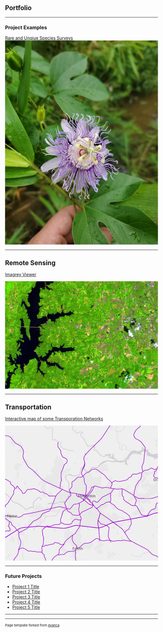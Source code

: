 ## Portfolio

---

### Project Examples 

[Rare and Unqiue Species Surveys](/pdf/FinalPaper_species_V2.pdf)
<img src="images/20200910_133559.jpg?raw=true"/>

---
## Remote Sensing 

<a href="https://uok.maps.arcgis.com/apps/presentation/index.html?webmap=b9340445926e414f836230e7432afa89">Imagrey Viewer</a> 

<img src="images/RS.JPG?raw=true"/>

---
## Transportation

<a href="https://uok.maps.arcgis.com/apps/instant/basic/index.html?appid=8c564647290f4beca742a22c67b0e6a8">Interactive map of some Transporation Networks</a> 

<img src="images/roads.JPG?raw=true"/>


---

### Future Projects 

- [Project 1 Title](http://example.com/)
- [Project 2 Title](http://example.com/)
- [Project 3 Title](http://example.com/)
- [Project 4 Title](http://example.com/)
- [Project 5 Title](http://example.com/)

---




---
<p style="font-size:11px">Page template forked from <a href="https://github.com/evanca/quick-portfolio">evanca</a></p>
<!-- Remove above link if you don't want to attibute -->

